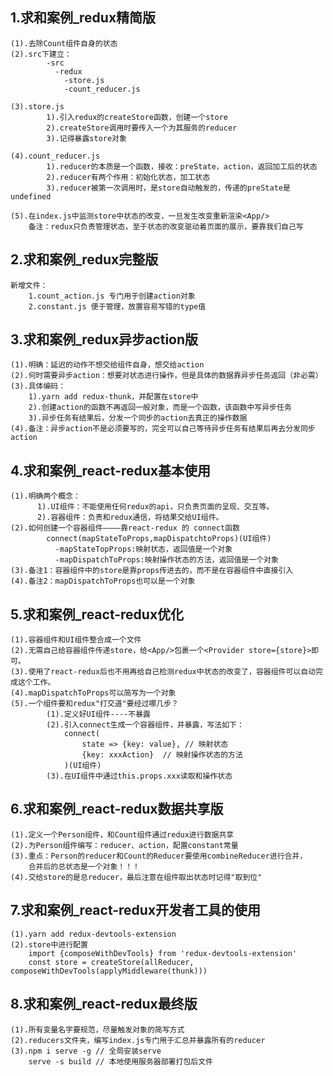 ## 1.求和案例_redux精简版
    (1).去除Count组件自身的状态
    (2).src下建立：
            -src
              -redux
                -store.js
                -count_reducer.js
    
    (3).store.js
            1).引入redux的createStore函数，创建一个store
            2).createStore调用时要传入一个为其服务的reducer
            3).记得暴露store对象

    (4).count_reducer.js
            1).reducer的本质是一个函数，接收：preState，action，返回加工后的状态
            2).reducer有两个作用：初始化状态，加工状态
            3).reducer被第一次调用时，是store自动触发的，传递的preState是undefined

    (5).在index.js中监测store中状态的改变，一旦发生改变重新渲染<App/>
        备注：redux只负责管理状态，至于状态的改变驱动着页面的展示，要靠我们自己写

## 2.求和案例_redux完整版
    新增文件：
        1.count_action.js 专门用于创建action对象
        2.constant.js 便于管理，放置容易写错的type值

## 3.求和案例_redux异步action版
    (1).明确：延迟的动作不想交给组件自身，想交给action
    (2).何时需要异步action：想要对状态进行操作，但是具体的数据靠异步任务返回（非必需）
    (3).具体编码：
        1).yarn add redux-thunk，并配置在store中
        2).创建action的函数不再返回一般对象，而是一个函数，该函数中写异步任务
        3).异步任务有结果后，分发一个同步的action去真正的操作数据
    (4).备注：异步action不是必须要写的，完全可以自己等待异步任务有结果后再去分发同步action

## 4.求和案例_react-redux基本使用
    (1).明确两个概念：
          1).UI组件：不能使用任何redux的api，只负责页面的呈现、交互等。
          2).容器组件：负责和redux通信，将结果交给UI组件。
    (2).如何创建一个容器组件————靠react-redux 的 connect函数
            connect(mapStateToProps,mapDispatchtoProps)(UI组件)
              -mapStateTopProps:映射状态，返回值是一个对象
              -mapDispatchToProps:映射操作状态的方法，返回值是一个对象
    (3).备注1：容器组件中的store是靠props传进去的，而不是在容器组件中直接引入
    (4).备注2：mapDispatchToProps也可以是一个对象

## 5.求和案例_react-redux优化
    (1).容器组件和UI组件整合成一个文件
    (2).无需自己给容器组件传递store，给<App/>包裹一个<Provider store={store}>即可。
    (3).使用了react-redux后也不用再给自己检测redux中状态的改变了，容器组件可以自动完成这个工作。
    (4).mapDispatchToProps可以简写为一个对象
    (5).一个组件要和redux"打交道"要经过哪几步？
            (1).定义好UI组件----不暴露
            (2).引入connect生成一个容器组件，并暴露，写法如下：
                connect(
                    state => {key: value}, // 映射状态
                    {key: xxxAction}  // 映射操作状态的方法
                )(UI组件)
            (3).在UI组件中通过this.props.xxx读取和操作状态

## 6.求和案例_react-redux数据共享版
    (1).定义一个Person组件，和Count组件通过redux进行数据共享
    (2).为Person组件编写：reducer、action，配置constant常量
    (3).重点：Person的reducer和Count的Reducer要使用combineReducer进行合并，
        合并后的总状态是一个对象！！！
    (4).交给store的是总reducer，最后注意在组件取出状态时记得"取到位"

## 7.求和案例_react-redux开发者工具的使用
    (1).yarn add redux-devtools-extension
    (2).store中进行配置
        import {composeWithDevTools} from 'redux-devtools-extension'
        const store = createStore(allReducer, composeWithDevTools(applyMiddleware(thunk)))

## 8.求和案例_react-redux最终版
    (1).所有变量名字要规范，尽量触发对象的简写方式
    (2).reducers文件夹，编写index.js专门用于汇总并暴露所有的reducer
    (3).npm i serve -g // 全局安装serve
        serve -s build // 本地使用服务器部署打包后文件